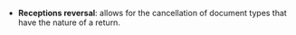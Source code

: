 - **Receptions reversal**: allows for the cancellation of document types that have the nature of a return.